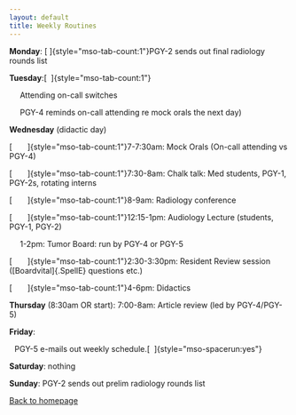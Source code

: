 ```yaml
---
layout: default
title: Weekly Routines
---
```

<p class="MsoNormal" style="margin-left:0in;text-indent:0in">
<b>Monday</b>: [ ]{style="mso-tab-count:1"}PGY-2 sends out final radiology rounds list
</p>
<p class="MsoNormal" style="margin-left:0in;text-indent:0in">
<b>Tuesday</b>:[  ]{style="mso-tab-count:1"}
</p>
<p class="MsoNormal" style="margin-left:0in;text-indent:.2in">
Attending on-call
switches
</p>
<p class="MsoNormal" style="margin-left:0in;text-indent:.2in">
PGY-4 reminds
on-call attending re mock orals the next day)
</p>
<p class="MsoNormal" style="margin-left:0in;text-indent:0in">
<b>Wednesday</b>
(didactic day)
</p>
<p class="MsoNormal" style="margin-left:0in;text-indent:0in">
[       ]{style="mso-tab-count:1"}7-7:30am: Mock Orals (On-call attending
vs PGY-4)
</p>
<p class="MsoNormal" style="margin-left:0in;text-indent:0in">
[       ]{style="mso-tab-count:1"}7:30-8am: Chalk talk: Med students,
PGY-1, PGY-2s, rotating interns
</p>
<p class="MsoNormal" style="margin-left:0in;text-indent:0in">
[       ]{style="mso-tab-count:1"}8-9am: Radiology conference
</p>
<p class="MsoNormal" style="margin-left:0in;text-indent:0in">
[       ]{style="mso-tab-count:1"}12:15-1pm: Audiology Lecture (students,
PGY-1, PGY-2)
</p>
<p class="MsoNormal" style="margin-left:0in;text-indent:.2in">
1-2pm: Tumor Board:
run by PGY-4 or PGY-5
</p>
<p class="MsoNormal" style="margin-left:0in;text-indent:0in">
[       ]{style="mso-tab-count:1"}2:30-3:30pm: Resident Review session ([Boardvital]{.SpellE} questions etc.)
</p>
<p class="MsoNormal" style="margin-left:0in;text-indent:0in">
[       ]{style="mso-tab-count:1"}4-6pm: Didactics
</p>
<p class="MsoNormal" style="margin-left:0in;text-indent:0in">
<b>Thursday</b>
(8:30am OR start): 7:00-8am: Article review (led by PGY-4/PGY-5)
</p>
<p class="MsoNormal" style="margin-left:0in;text-indent:0in">
<b>Friday</b>:
</p>
<p class="MsoNormal" style="margin-left:0in;text-indent:.1in">
PGY-5 e-mails out
weekly schedule.[  ]{style="mso-spacerun:yes"}
</p>
<p class="MsoNormal" style="margin-left:0in;text-indent:0in">
<b>Saturday</b>:
nothing
</p>
<p class="MsoNormal" style="margin-left:0in;text-indent:0in">
<b>Sunday</b>: PGY-2
sends out prelim radiology rounds list
</p>
<p class="MsoNormal" style="margin-left:0in;text-indent:0in">
</p>
<p>
<a href='index.html'>Back to homepage</a>
</p>
